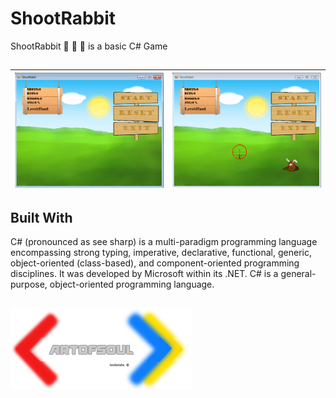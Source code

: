 # ShootRabbit

ShootRabbit :game_die: :rabbit2: :gun: is a basic C# Game
##

![Alt text](https://github.com/tonikolaba/ShootRabbit/blob/master/ShootRabit/Resources/ShootRabbit1.PNG) | ![Alt text](https://github.com/tonikolaba/ShootRabbit/blob/master/ShootRabit/Resources/ShootRabbit2.PNG)
------------ | -------------
## Built With

C# (pronounced as see sharp) is a multi-paradigm programming language encompassing strong typing, imperative, declarative, functional, generic, object-oriented (class-based), and component-oriented programming disciplines. It was developed by Microsoft within its .NET. C# is a general-purpose, object-oriented programming language.

##

![Alt text](https://github.com/tonikolaba/download/blob/master/info/artofsoullogoNewVOG.png?raw=true"ArtofSoul")
